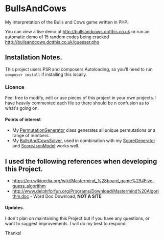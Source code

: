 # BullsAndCows
My interpretation of the Bulls and Cows game written in PHP.

You can view a live demo at <http://bullsandcows.dotthis.co.uk> or run an automatic demo of 15 random codes being cracked <http://bullsandcows.dotthis.co.uk/guesser.php>

## Installation Notes.
This project users PSR and composers Autoloading, so you'll need to run `composer install` if installing this locally.

### Licence
Feel free to modify, edit or use pieces of this project in your own projects. I have heavily commented each file so there should be n confusion as to what's going on.

#### Points of interest
- My [PermutationGenerator](https://github.com/dotthis/BullsAndCows/blob/master/src/Generators/PermutationGenerator.php) class generates all unique permutations or a range of numbers.
- My [BullsAndCowsSolver](https://github.com/dotthis/BullsAndCows/blob/master/src/Solvers/BullsAndCowsSolver.php), used in combination with my [ScoreGenerator](https://github.com/dotthis/BullsAndCows/blob/master/src/Generators/ScoreGenerator.php) and [ScoreJsonModel](https://github.com/dotthis/BullsAndCows/blob/master/src/Models/ScoreJsonModel.php) works well.

## I used the following references when developing this Project.

- https://en.wikipedia.org/wiki/Mastermind_%28board_game%29#Five-guess_algorithm
- http://www.delphiforfun.org/Programs/Download/Mastermind%20Algorithm.doc - Word Doc Download, **__NOT A SITE__**
#### Updates.
I don't plan on maintaining this Project but if you have any questions, or want to suggest improvements. I will do my best to respond.

Thanks!